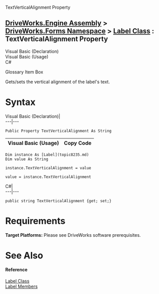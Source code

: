 TextVerticalAlignment Property   
  
[DriveWorks.Engine Assembly](topic2156.md) > [DriveWorks.Forms Namespace](topic7266.md) > [Label Class](topic8235.md) : TextVerticalAlignment Property  
---  
  
Visual Basic (Declaration)    
Visual Basic (Usage)    
C# 

Glossary Item Box

Gets/sets the vertical alignment of the label's text. 

# Syntax

Visual Basic (Declaration)|   
---|---  
      
    
    Public Property TextVerticalAlignment As String  
  
Visual Basic (Usage)| Copy Code  
---|---  
      
    
    Dim instance As [Label](topic8235.md)
    Dim value As String
     
    instance.TextVerticalAlignment = value
     
    value = instance.TextVerticalAlignment  
  
C#|   
---|---  
      
    
    public string TextVerticalAlignment {get; set;}  
  
# Requirements

**Target Platforms:** Please see DriveWorks software prerequisites.

# See Also

#### Reference

[Label Class](topic8235.md)   
[Label Members](topic8236.md)


